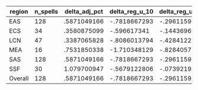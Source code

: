 region|n_spells|delta_adj_pct|delta_reg_u_10|delta_reg_u_20|delta_reg_u_30|delta_reg_u_40|delta_reg_u_50|delta_reg_u_60|delta_reg_u_70|delta_reg_u_80|delta_reg_u_90
---|---|---|---|---|---|---|---|---|---|---|---
EAS|128|.5871049166|-.7818667293|-.2961159348|-.0768837407|.3136762977|.5519783497|.7581284046|1.023712516|1.457892776|2.161501408
ECS|34|.3580875099|-.596617341|-.1443696022|.010756731|.1183042526|.2954844236|.4794176519|.5892551541|1.004411697|1.46018219
LCN|47|.3387065828|-.8086013794|-.4284122884|-.1785914153|.0239906311|.2448914796|.496730268|.5525708795|1.089253068|1.834116817
MEA|16|.7531850338|-1.710348129|-.8284057379|-.4483642578|.8255901337|1.097349644|1.203983307|1.788669586|1.902871132|3.082644701
SAS|128|.5871049166|-.7818667293|-.2961159348|-.0768837407|.3136762977|.5519783497|.7581284046|1.023712516|1.457892776|2.161501408
SSF|30|1.079700947|-.5679122806|-.0739219636|.0915840641|.6392655373|.9642002583|1.183897614|1.793257713|2.273539543|2.962897301
Overall|128|.5871049166|-.7818667293|-.2961159348|-.0768837407|.3136762977|.5519783497|.7581284046|1.023712516|1.457892776|2.161501408
